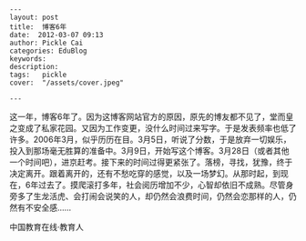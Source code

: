 
    ---
    layout: post  
    title:  博客6年  
    date:  2012-03-07 09:13  
    author: Pickle Cai  
    categories: EduBlog  
    keywords: 
    description:   
    tags:	pickle   
    cover:  "/assets/cover.jpeg"  

    ---  
    
这一年，博客6年了。因为这博客网站官方的原因，原先的博友都不见了，堂而皇之变成了私家花园。又因为工作变更，没什么时间过来写字。于是发表频率也低了许多。2006年3月，似乎历历在目。3月5日，听说了分数，于是放弃一切娱乐，投入到那场毫无胜算的准备中。3月9日，开始写这个博客。3月28日（或者其他一个时间吧），进京赶考。接下来的时间过得更紧张了。落榜，寻找，犹豫，终于决定离开。跟着离开的，还有不愁吃穿的感觉，以及一场梦幻。从那时起，到现在，6年过去了。摸爬滚打多年，社会阅历增加不少，心智却依旧不成熟。尽管身旁多了生龙活虎、会打闹会说笑的人，却仍然会浪费时间，仍然会恋那样的人，仍然有不安全感……

				

		    
 中国教育在线·教育人


